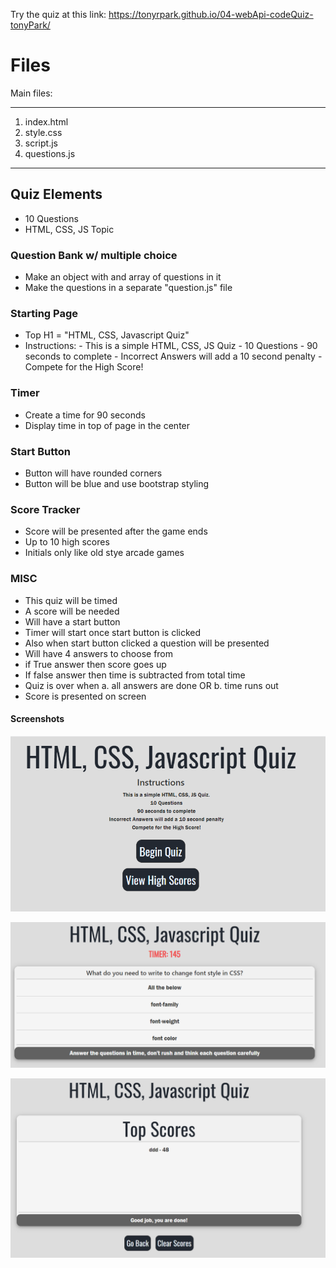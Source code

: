 Try the quiz at this link: https://tonyrpark.github.io/04-webApi-codeQuiz-tonyPark/ 

# Files

Main files: 

-------------------
1. index.html
2. style.css
3. script.js
4. questions.js
-------------------

## Quiz Elements

- 10 Questions
- HTML, CSS, JS Topic

### Question Bank w/ multiple choice

- Make an object with and array of questions in it
- Make the questions in a separate "question.js" file


### Starting Page

- Top H1 = "HTML, CSS, Javascript Quiz"
- Instructions:
        - This is a simple HTML, CSS, JS Quiz
        - 10 Questions
        - 90 seconds to complete
        - Incorrect Answers will add a 10 second penalty
        - Compete for the High Score!

### Timer

- Create a time for 90 seconds
- Display time in top of page in the center

### Start Button

- Button will have rounded corners
- Button will be blue and use bootstrap styling

### Score Tracker

- Score will be presented after the game ends
- Up to 10 high scores
- Initials only like old stye arcade games

### MISC

- This quiz will be timed
- A score will be needed
- Will have a start button
- Timer will start once start button is clicked
- Also when start button clicked a question will be presented
- Will have 4 answers to choose from
- if True answer then score goes up
- If false answer then time is subtracted from total time
- Quiz is over when
  a. all answers are done OR
  b. time runs out
- Score is presented on screen

#### Screenshots
![Front Page of Quiz Site](images/quizStart.png)

![Quiz Layout](images/quiz.png)

![Score Page](images/scores.png)

